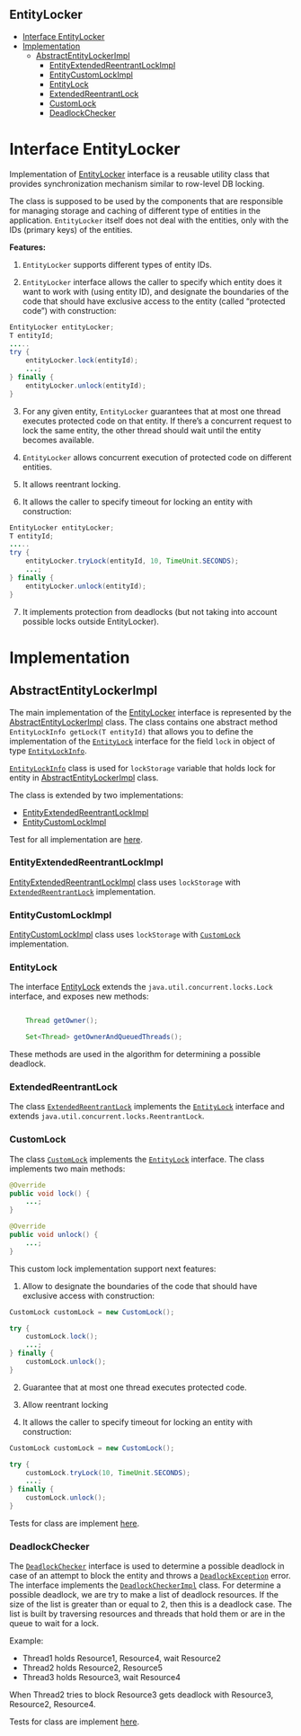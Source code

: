 EntityLocker
------------
- [Interface EntityLocker](#Interface-EntityLocker)
- [Implementation](#Implementation)
    - [AbstractEntityLockerImpl](#AbstractEntityLockerImpl)
        - [EntityExtendedReentrantLockImpl](#EntityExtendedReentrantLockImpl)
        - [EntityCustomLockImpl](#EntityCustomLockImpl)
        - [EntityLock](#EntityLock)
        - [ExtendedReentrantLock](#ExtendedReentrantLock)
        - [CustomLock](#CustomLock)
        - [DeadlockChecker](#DeadlockChecker)

# Interface EntityLocker

Implementation of [EntityLocker](src/main/java/ofedorova/enity/sync/EntityLocker.java) interface is a reusable utility class 
that provides synchronization mechanism similar to row-level DB locking.

The class is supposed to be used by the components that are responsible for managing storage and caching of different type of entities in 
the application. `EntityLocker` itself does not deal with the entities, only with the IDs (primary keys) of the entities.

**Features:**

1. `EntityLocker` supports different types of entity IDs.

2. `EntityLocker` interface allows the caller to specify which entity does it want to work with (using entity ID), and designate 
the boundaries of the code that should have exclusive access to the entity (called “protected code”) with construction:
 ```java
EntityLocker entityLocker;
T entityId;
.....
 try {
     entityLocker.lock(entityId);
     ...;
 } finally {
     entityLocker.unlock(entityId);
 }
 ```

3. For any given entity, `EntityLocker` guarantees that at most one thread executes protected code on that entity. If there’s a 
concurrent request to lock the same entity, the other thread should wait until the entity becomes available.

4. `EntityLocker` allows concurrent execution of protected code on different entities.

5. It allows reentrant locking.

6. It allows the caller to specify timeout for locking an entity with construction:
  ```java
 EntityLocker entityLocker;
 T entityId;
 .....
  try {
      entityLocker.tryLock(entityId, 10, TimeUnit.SECONDS);
      ...;
  } finally {
      entityLocker.unlock(entityId);
  }
  ```

7. It implements protection from deadlocks (but not taking into account possible locks outside EntityLocker).

# Implementation

## AbstractEntityLockerImpl
The main implementation of the [EntityLocker](src/main/java/ofedorova/enity/sync/EntityLocker.java) interface is represented by the 
[AbstractEntityLockerImpl](src/main/java/ofedorova/enity/sync/impl/lockers/AbstractEntityLockerImpl.java) class.
The class contains one abstract method `EntityLockInfo getLock(T entityId)` that allows you to define the implementation 
of the [`EntityLock`](src/main/java/ofedorova/enity/sync/EntityLock.java) interface for the field `lock` in object of type
[`EntityLockInfo`](src/main/java/ofedorova/enity/sync/EntityLockInfo.java).
 
[`EntityLockInfo`](src/main/java/ofedorova/enity/sync/EntityLockInfo.java) class is used for `lockStorage` variable that holds lock 
for entity in [AbstractEntityLockerImpl](src/main/java/ofedorova/enity/sync/impl/lockers/AbstractEntityLockerImpl.java) class.

The class is extended by two implementations:
- [EntityExtendedReentrantLockImpl](src/main/java/ofedorova/enity/sync/impl/lockers/EntityExtendedReentrantLockImpl.java)
- [EntityCustomLockImpl](src/main/java/ofedorova/enity/sync/impl/lockers/EntityCustomLockImpl.java)

Test for all implementation are [here](src/test/java/ofedorova/enity/sync/impl/lockers/EntityLockerImplTest.java).

### EntityExtendedReentrantLockImpl
[EntityExtendedReentrantLockImpl](src/main/java/ofedorova/enity/sync/impl/lockers/EntityExtendedReentrantLockImpl.java) class 
uses `lockStorage` with [`ExtendedReentrantLock`](src/main/java/ofedorova/enity/sync/impl/locks/ExtendedReentrantLock.java) implementation.

### EntityCustomLockImpl
[EntityCustomLockImpl](src/main/java/ofedorova/enity/sync/impl/lockers/EntityCustomLockImpl.java) class uses `lockStorage` 
with [`CustomLock`](src/main/java/ofedorova/enity/sync/impl/locks/CustomLock.java) implementation.

### EntityLock
The interface [EntityLock](src/main/java/ofedorova/enity/sync/EntityLock.java) extends the `java.util.concurrent.locks.Lock` interface, 
and exposes new methods:
```java

    Thread getOwner();

    Set<Thread> getOwnerAndQueuedThreads();
```
These methods are used in the algorithm for determining a possible deadlock.

### ExtendedReentrantLock
The class [`ExtendedReentrantLock`](src/main/java/ofedorova/enity/sync/impl/locks/ExtendedReentrantLock.java) implements 
the [`EntityLock`](src/main/java/ofedorova/enity/sync/EntityLock.java) interface and extends `java.util.concurrent.locks.ReentrantLock`. 

### CustomLock
The class [`CustomLock`](src/main/java/ofedorova/enity/sync/impl/locks/CustomLock.java) implements the 
[`EntityLock`](src/main/java/ofedorova/enity/sync/EntityLock.java) interface. 
The class implements two main methods:
```java
@Override
public void lock() {
    ...;
}

@Override
public void unlock() {
    ...;
}
```

This custom lock implementation support next features:

1. Allow to designate the boundaries of the code that should have exclusive access with construction:
```java
CustomLock customLock = new CustomLock();

try {
    customLock.lock();
    ...;
} finally {
    customLock.unlock();
}
```

2. Guarantee that at most one thread executes protected code.

3. Allow reentrant locking

4. It allows the caller to specify timeout for locking an entity with construction:
 ```java
 CustomLock customLock = new CustomLock();
 
 try {
     customLock.tryLock(10, TimeUnit.SECONDS);
     ...;
 } finally {
     customLock.unlock();
 }
 ```

Tests for class are implement [here](src/test/java/ofedorova/enity/sync/impl/locks/CustomLockTest.java).

### DeadlockChecker
The [`DeadlockChecker`](src/main/java/ofedorova/enity/sync/impl/DeadlockChecker.java) interface is used to determine a possible deadlock in case of an attempt to block the entity and 
throws a [`DeadlockException`](src/main/java/ofedorova/enity/sync/exception/DeadlockException.java) error.
The interface implements the [`DeadlockCheckerImpl`](src/main/java/ofedorova/enity/sync/impl/lockers/DeadlockCheckerImpl.java) class.
For determine a possible deadlock, we are  try to make a list of deadlock resources. If the size of the list is 
greater than or equal to 2, then this is a deadlock case.
The list is built by traversing resources and threads that hold them or are in the queue to wait for a lock.

Example:
- Thread1 holds Resource1, Resource4, wait Resource2
- Thread2 holds Resource2, Resource5
- Thread3 holds Resource3, wait Resource4

When Thread2 tries to block Resource3 gets deadlock with Resource3, Resource2, Resource4.


Tests for class are implement [here](src/test/java/ofedorova/enity/sync/impl/lockers/DeadlockCheckerImplTest.java).